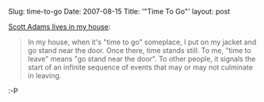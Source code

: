 Slug: time-to-go
Date: 2007-08-15
Title: '&quot;Time To Go&quot;'
layout: post


[Scott Adams lives in my house](http://dilbertblog.typepad.com/the_dilbert_blog/2007/08/basic-instruc-3.html):

>In my house, when it's "time to go" someplace, I put on my jacket and go stand near the door. Once there, time stands still. To me, "time to leave" means "go stand near the door". To other people, it signals the start of an infinite sequence of events that may or may not culminate in leaving.

:-P
